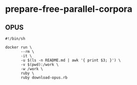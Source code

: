 # prepare-free-parallel-corpora


## OPUS

````
#!/bin/sh

docker run \
       --rm \
       -it \
       -u $(ls -n README.md | awk '{ print $3; }') \
       -v $(pwd):/work \
       -w /work \
       ruby \
       ruby download-opus.rb
````
